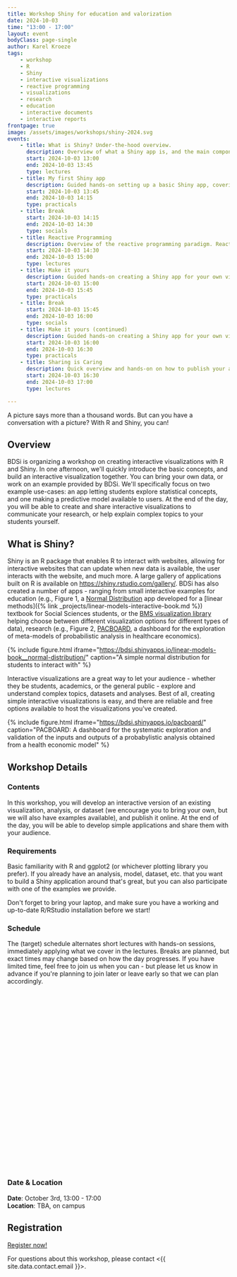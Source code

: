 ```yaml
---
title: Workshop Shiny for education and valorization
date: 2024-10-03
time: "13:00 - 17:00"
layout: event
bodyClass: page-single
author: Karel Kroeze
tags:
    - workshop
    - R
    - Shiny
    - interactive visualizations
    - reactive programming
    - visualizations
    - research
    - education
    - interactive documents
    - interactive reports
frontpage: true
image: /assets/images/workshops/shiny-2024.svg
events: 
    - title: What is Shiny? Under-the-hood overview.
      description: Overview of what a Shiny app is, and the main components. How the user interface (UI) and server-side components interact, and the minimum required code to make a Shiny app.
      start: 2024-10-03 13:00
      end: 2024-10-03 13:45
      type: lectures
    - title: My first Shiny app
      description: Guided hands-on setting up a basic Shiny app, covering file structures and creating a very basic app.
      start: 2024-10-03 13:45
      end: 2024-10-03 14:15
      type: practicals
    - title: Break
      start: 2024-10-03 14:15
      end: 2024-10-03 14:30
      type: socials
    - title: Reactive Programming
      description: Overview of the reactive programming paradigm. Reactive expressions, observers, and controlling dependency flows.
      start: 2024-10-03 14:30
      end: 2024-10-03 15:00
      type: lectures
    - title: Make it yours
      description: Guided hands-on creating a Shiny app for your own visualization, model, or dataset. Bring your own, or use one of the examples provided. 
      start: 2024-10-03 15:00
      end: 2024-10-03 15:45
      type: practicals
    - title: Break
      start: 2024-10-03 15:45
      end: 2024-10-03 16:00
      type: socials
    - title: Make it yours (continued)
      description: Guided hands-on creating a Shiny app for your own visualization, model, or dataset. Bring your own, or use one of the examples provided. 
      start: 2024-10-03 16:00
      end: 2024-10-03 16:30
      type: practicals
    - title: Sharing is Caring
      description: Quick overview and hands-on on how to publish your app online on shinyapps.io.
      start: 2024-10-03 16:30
      end: 2024-10-03 17:00
      type: lectures

---
```




A picture says more than a thousand words. But can you have a conversation with a picture? With R and Shiny, you can!

## Overview
BDSi is organizing a workshop on creating interactive visualizations with R and Shiny. In one afternoon, we'll quickly introduce the basic concepts, and build an interactive visualization together. You can bring your own data, or work on an example provided by BDSi. We'll specifically focus on two example use-cases: an app letting students explore statistical concepts, and one making a predictive model available to users. At the end of the day, you will be able to create and share interactive visualizations to communicate your research, or help explain complex topics to your students yourself.

## What is Shiny?
Shiny is an R package that enables R to interact with websites, allowing for interactive websites that can update when new data is available, the user interacts with the website, and much more. A large gallery of applications built on R is available on <https://shiny.rstudio.com/gallery/>. BDSi has also created a number of apps - ranging from small interactive examples for education (e.g., Figure 1, a [Normal Distribution](https://bookdown.org/pingapang9/linear_models_bookdown/intro.html#fig:app-normal) app developed for a [linear methods]({% link _projects/linear-models-interactive-book.md %}) textbook for Social Sciences students, or the [BMS visualization library](https://bdsi.shinyapps.io/bms-visualization-tool/) helping choose between different visualization options for different types of data), research (e.g., Figure 2, [PACBOARD](https://bdsi.shinyapps.io/pacboard/), a dashboard for the exploration of meta-models of probabilistic analysis in healthcare economics).

{% include figure.html iframe="https://bdsi.shinyapps.io/linear-models-book__normal-distribution/" caption="A simple normal distribution for students to interact with" %} 

Interactive visualizations are a great way to let your audience - whether they be students, academics, or the general public - explore and understand complex topics, datasets and analyses. Best of all, creating simple interactive visualizations is easy, and there are reliable and free options available to host the visualizations you've created.

{% include figure.html iframe="https://bdsi.shinyapps.io/pacboard/" caption="PACBOARD: A dashboard for the systematic exploration and validation of the inputs and outputs of a probabylistic analysis obtained from a health economic model" %} 

## Workshop Details

### Contents
In this workshop, you will develop an interactive version of an existing visualization, analysis, or dataset (we encourage you to bring your own, but we will also have examples available), and publish it online. At the end of the day, you will be able to develop simple applications and share them with your audience.

### Requirements
Basic familiarity with R and ggplot2 (or whichever plotting library you prefer). If you already have an analysis, model, dataset, etc. that you want to build a Shiny application around that's great, but you can also participate with one of the examples we provide. 

Don't forget to bring your laptop, and make sure you have a working and up-to-date R/RStudio installation before we start! 

### Schedule 
The (target) schedule alternates short lectures with hands-on sessions, immediately applying what we cover in the lectures. Breaks are planned, but exact times may change based on how the day progresses. If you have limited time, feel free to join us when you can - but please let us know in advance if you're planning to join later or leave early so that we can plan accordingly.

<link rel="stylesheet" href="https://uicdn.toast.com/calendar/latest/toastui-calendar.min.css" />
<script src="https://uicdn.toast.com/calendar/latest/toastui-calendar.min.js"></script>
<div id="calendar"></div>

<style>
  #calendar {
    height: 400px;
    /* position: fixed; */
  }
  #calendar .toastui-calendar-timegrid {
    min-height: 0;
    height: 100% !important;
  }
  #calendar .toastui-calendar-panel {
    overflow-y: unset;
  }
  .event-body {
    overflow: hidden;
    white-space: normal;
    text-overflow: ellipsis;
  }
</style>

<script>
  const Calendar = tui.Calendar;
  const format_time = new Intl.DateTimeFormat('en-GB', {
    timeStyle: "short"
  })
  
  const calendar = new Calendar('#calendar', {
    defaultView: 'day',
    isReadOnly: true,
    useDetailPopup: false,
    day: {
        hourStart: 13,
        hourEnd: 17
    },
    week: {
      startDayOfWeek: 1,
      hourStart: 13.5,
      hourEnd: 17.5,
      narrowWeekend: true,
      taskView: false,
      eventView: ['time']
    },
    theme: {
      common: {
        dayName: { color: "#333" },
        holiday: { color: "#9e9e9e" },
        saturday: { color: "#9e9e9e" }
      },
      week: {
        dayName: {
          borderBottom: "none"
        },
        timeGrid: {
          borderRight: "1px dashed #eee"
        }
      }
    },
    template: {
      timegridDisplayPrimaryTime({time}) {
        return format_time.format(time);
      },
      time(event) {
        return `<span>${format_time.format(event.start)} - ${format_time.format(event.end)}</span>: <span style="color: black; font-weight: bold;">${event.title}</span><div class="event-body">${event.body}</div>`;
      },
      popupDetailDate({ start, end }) {
        return `${format_time.format(start)} - ${format_time.format(end)}`;
      }
    },
    calendars: [
      {
        id: 'lectures',
        name: 'Lectures',
        backgroundColor: '#03bd9e',
      },
      {
        id: 'practicals',
        name: 'Practicals',
        backgroundColor: '#00a9ff',
      },
      {
        id: 'socials',
        name: "Social events",
        backgroundColor: '#bb3aff'
      }
    ],
    usageStatistics: false
  });

  calendar.setDate(new Date("{{ page.date }}"))
  calendar.createEvents([
    {% for event in page.events %}

    {
      calendarId: "{{event.type}}",
      title: "{{event.title}}",
      start: new Date("{{event.start}}"),
      end: new Date("{{event.end}}"),
      location: "{{event.location | default: 'TBA'}}",
      body: "{{event.description}}"
    },

    {% endfor %}
  ])
</script>

### Date & Location
**Date**: October 3rd, 13:00 - 17:00  
**Location**: TBA, on campus

## Registration
<a class="button" href="https://www.utwente.nl/en/bms/research/bdsi/workshop-shiny-2024/" target="_blank">Register now!</a>

For questions about this workshop, please contact <{{ site.data.contact.email }}>.
